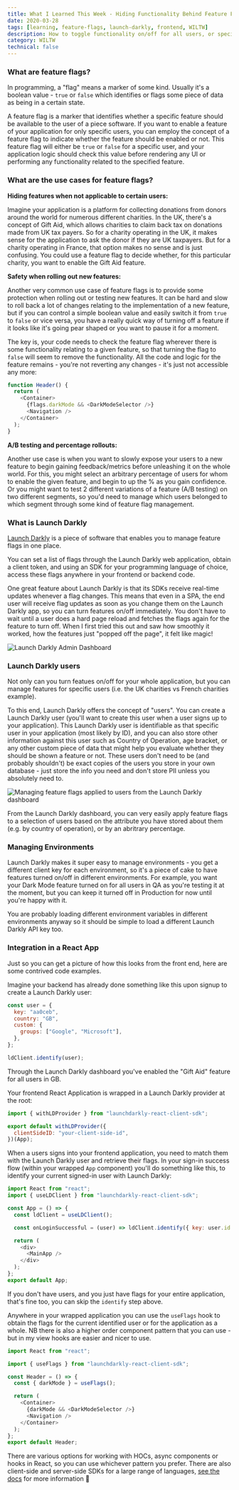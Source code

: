 ```yaml
---
title: What I Learned This Week - Hiding Functionality Behind Feature Flags with Launch Darkly
date: 2020-03-28
tags: [learning, feature-flags, launch-darkly, frontend, WILTW]
description: How to toggle functionality on/off for all users, or specific users, using Launch Darkly
category: WILTW
technical: false
---
```


### What are feature flags?

In programming, a "flag" means a marker of some kind. Usually it's a boolean value - `true` or `false` which identifies or flags some piece of data as being in a certain state.

A feature flag is a marker that identifies whether a specific feature should be available to the user of a piece software. If you want to enable a feature of your application for only specific users, you can employ the concept of a feature flag to indicate whether the feature should be enabled or not. This feature flag will either be `true` or `false` for a specific user, and your application logic should check this value before rendering any UI or performing any functionality related to the specified feature.

### What are the use cases for feature flags?

**Hiding features when not applicable to certain users:**

Imagine your application is a platform for collecting donations from donors around the world for numerous different charities. In the UK, there's a concept of Gift Aid, which allows charities to claim back tax on donations made from UK tax payers. So for a charity operating in the UK, it makes sense for the application to ask the donor if they are UK taxpayers. But for a charity operating in France, that option makes no sense and is just confusing. You could use a feature flag to decide whether, for this particular charity, you want to enable the Gift Aid feature.

**Safety when rolling out new features:**

Another very common use case of feature flags is to provide some protection when rolling out or testing new features. It can be hard and slow to roll back a lot of changes relating to the implementation of a new feature, but if you can control a simple boolean value and easily switch it from `true` to `false` or vice versa, you have a really quick way of turning off a feature if it looks like it's going pear shaped or you want to pause it for a moment.

The key is, your code needs to check the feature flag wherever there is some functionality relating to a given feature, so that turning the flag to `false` will seem to remove the functionality. All the code and logic for the feature remains - you're not reverting any changes - it's just not accessible any more:

```javascript
function Header() {
  return (
    <Container>
      {flags.darkMode && <DarkModeSelector />}
      <Navigation />
    </Container>
  );
}
```

**A/B testing and percentage rollouts:**

Another use case is when you want to slowly expose your users to a new feature to begin gaining feedback/metrics before unleashing it on the whole world. For this, you might select an arbitrary percentage of users for whom to enable the given feature, and begin to up the % as you gain confidence. Or you might want to test 2 different variations of a feature (A/B testing) on two different segments, so you'd need to manage which users belonged to which segment through some kind of feature flag management.

### What is Launch Darkly

<a href="https://launchdarkly.com/" target="_blank">Launch Darkly</a> is a piece of software that enables you to manage feature flags in one place.

You can set a list of flags through the Launch Darkly web application, obtain a client token, and using an SDK for your programming language of choice, access these flags anywhere in your frontend or backend code.

One great feature about Launch Darkly is that its SDKs receive real-time updates whenever a flag changes. This means that even in a SPA, the end user will receive flag updates as soon as you change them on the Launch Darkly app, so you can turn features on/off immediately. You don't have to wait until a user does a hard page reload and fetches the flags again for the feature to turn off. When I first tried this out and saw how smoothly it worked, how the features just "popped off the page", it felt like magic!

![Launch Darkly Admin Dashboard](./img/ld.png)

### Launch Darkly users

Not only can you turn featues on/off for your whole application, but you can manage features for specific users (i.e. the UK charities vs French charities example).

To this end, Launch Darkly offers the concept of "users". You can create a Launch Darkly user (you'll want to create this user when a user signs up to your application). This Launch Darkly user is identifiable as that specific user in your application (most likely by ID), and you can also store other information against this user such as Country of Operation, age bracket, or any other custom piece of data that might help you evaluate whether they should be shown a feature or not. These users don't need to be (and probably shouldn't) be exact copies of the users you store in your own database - just store the info you need and don't store PII unless you absolutely need to.

![Managing feature flags applied to users from the Launch Darkly dashboard](./img/customrules.png)

From the Launch Darkly dashboard, you can very easily apply feature flags to a selection of users based on the attribute you have stored about them (e.g. by country of operation), or by an abritrary percentage.

### Managing Environments

Launch Darkly makes it super easy to manage environments - you get a different client key for each environment, so it's a piece of cake to have features turned on/off in different environments. For example, you want your Dark Mode feature turned on for all users in QA as you're testing it at the moment, but you can keep it turned off in Production for now until you're happy with it.

You are probably loading different environment variables in different environments anyway so it should be simple to load a different Launch Darkly API key too.

### Integration in a React App

Just so you can get a picture of how this looks from the front end, here are some contrived code examples.

Imagine your backend has already done something like this upon signup to create a Launch Darkly user:

```javascript
const user = {
  key: "aa0ceb",
  country: "GB",
  custom: {
    groups: ["Google", "Microsoft"],
  },
};

ldClient.identify(user);
```

Through the Launch Darkly dashboard you've enabled the "Gift Aid" feature for all users in GB.

Your frontend React Application is wrapped in a Launch Darkly provider at the root:

```javascript
import { withLDProvider } from "launchdarkly-react-client-sdk";

export default withLDProvider({
  clientSideID: "your-client-side-id",
})(App);
```

When a users signs into your frontend application, you need to match them with the Launch Darkly user and retrieve their flags. In your sign-in success flow (within your wrapped `App` component) you'll do something like this, to identify your current signed-in user with Launch Darkly:

```javascript
import React from "react";
import { useLDClient } from "launchdarkly-react-client-sdk";

const App = () => {
  const ldClient = useLDClient();

  const onLoginSuccessful = (user) => ldClient.identify({ key: user.id });

  return (
    <div>
      <MainApp />
    </div>
  );
};
export default App;
```

If you don't have users, and you just have flags for your entire application, that's fine too, you can skip the `identify` step above.

Anywhere in your wrapped application you can use the `useFlags` hook to obtain the flags for the current identified user or for the application as a whole. NB there is also a higher order component pattern that you can use - but in my view hooks are easier and nicer to use.

```javascript
import React from "react";

import { useFlags } from "launchdarkly-react-client-sdk";

const Header = () => {
  const { darkMode } = useFlags();

  return (
    <Container>
      {darkMode && <DarkModeSelector />}
      <Navigation />
    </Container>
  );
};
export default Header;
```

There are various options for working with HOCs, async components or hooks in React, so you can use whichever pattern you prefer. There are also client-side and server-side SDKs for a large range of languages, <a href="https://docs.launchdarkly.com/home/getting-started" target="_blank">see the docs</a> for more information 🙂
